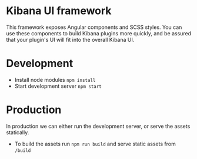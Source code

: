 # Kibana UI framework

This framework exposes Angular components and SCSS styles. You can use these
components to build Kibana plugins more quickly, and be assured that your
plugin's UI will fit into the overall Kibana UI.

# Development

* Install node modules `npm install`
* Start development server `npm start`

# Production

In production we can either run the development server, or serve the assets statically.

* To build the assets run `npm run build` and serve static assets from `/build`
